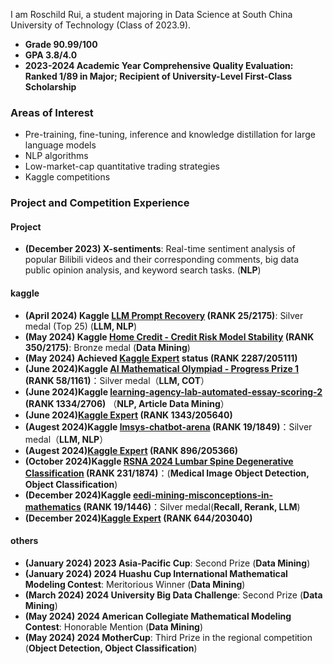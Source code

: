I am Roschild Rui, a student majoring in Data Science at South China University of Technology (Class of 2023.9).
- **Grade 90.99/100**
- **GPA 3.8/4.0**
- **2023-2024 Academic Year Comprehensive Quality Evaluation: Ranked 1/89 in Major; Recipient of University-Level First-Class Scholarship**

### Areas of Interest
- Pre-training, fine-tuning, inference and knowledge distillation for large language models
- NLP algorithms
- Low-market-cap quantitative trading strategies
- Kaggle competitions

### Project and Competition Experience
#### Project
- **(December 2023) X-sentiments**: Real-time sentiment analysis of popular Bilibili videos and their corresponding comments, big data public opinion analysis, and keyword search tasks. (**NLP**)

#### kaggle
- **(April 2024) Kaggle [LLM Prompt Recovery](https://www.kaggle.com/competitions/llm-prompt-recovery) (RANK 25/2175)**: Silver medal (Top 25) (**LLM, NLP**)
- **(May 2024) Kaggle [Home Credit - Credit Risk Model Stability](https://www.kaggle.com/competitions/home-credit-credit-risk-model-stability) (RANK 350/2175)**: Bronze medal (**Data Mining**)
- **(May 2024) Achieved [Kaggle Expert](https://www.kaggle.com/roschildrui) status (RANK 2287/205111)**
- **(June 2024)Kaggle [AI Mathematical Olympiad - Progress Prize 1](https://www.kaggle.com/competitions/ai-mathematical-olympiad-prize) (RANK 58/1161)**：Silver medal（**LLM, COT**）
- **(June 2024)Kaggle [learning-agency-lab-automated-essay-scoring-2](https://www.kaggle.com/competitions/learning-agency-lab-automated-essay-scoring-2) (RANK 1334/2706)** （**NLP, Article Data Mining**）
- **(June 2024)[Kaggle Expert](https://www.kaggle.com/roschildrui) (RANK 1343/205640)**
- **(Augest 2024)Kaggle [lmsys-chatbot-arena](https://www.kaggle.com/competitions/lmsys-chatbot-arena) (RANK 19/1849)**：Silver medal（**LLM, NLP**）
- **(Augest 2024)[Kaggle Expert](https://www.kaggle.com/roschildrui) (RANK 896/205366)**
- **(October 2024)Kaggle [RSNA 2024 Lumbar Spine Degenerative Classification](https://www.kaggle.com/competitions/rsna-2024-lumbar-spine-degenerative-classification) (RANK 231/1874)**：(**Medical Image Object Detection, Object Classification**)
- **(December 2024)Kaggle [eedi-mining-misconceptions-in-mathematics](https://www.kaggle.com/competitions/eedi-mining-misconceptions-in-mathematics) (RANK 19/1446)**：Silver medal(**Recall, Rerank, LLM**)
- **(December 2024)[Kaggle Expert](https://www.kaggle.com/roschildrui) (RANK 644/203040)**

#### others
- **(January 2024) 2023 Asia-Pacific Cup**: Second Prize (**Data Mining**)
- **(January 2024) 2024 Huashu Cup International Mathematical Modeling Contest**: Meritorious Winner (**Data Mining**)
- **(March 2024) 2024 University Big Data Challenge**: Second Prize (**Data Mining**)
- **(May 2024) 2024 American Collegiate Mathematical Modeling Contest**: Honorable Mention (**Data Mining**)
- **(May 2024) 2024 MotherCup**: Third Prize in the regional competition (**Object Detection, Object Classification**)






